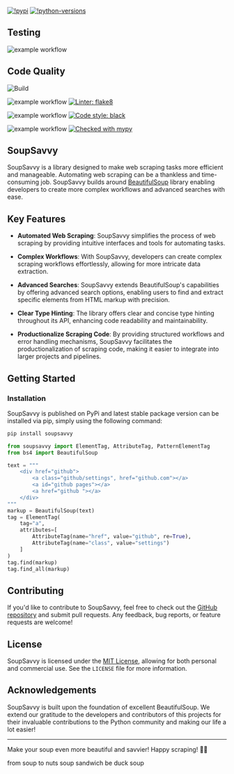[![!pypi](https://img.shields.io/pypi/v/soupsavvy?color=orange)](https://pypi.org/project/soupsavvy/)
[![!python-versions](https://img.shields.io/pypi/pyversions/soupsavvy)](https://www.python.org/)

## Testing

![example workflow](https://github.com/sewcio543/test/actions/workflows/tests.yml/badge.svg)

## Code Quality

![Build](https://github.com/sewcio543/test/actions/workflows/build_package.yml/badge.svg)

![example workflow](https://github.com/sewcio543/test/actions/workflows/linting.yml/badge.svg)
[![Linter: flake8](https://img.shields.io/badge/flake8-checked-blueviolet)](https://github.com/PyCQA/flake8)

![example workflow](https://github.com/sewcio543/test/actions/workflows/formatting.yml/badge.svg)
[![Code style: black](https://img.shields.io/badge/code%20style-black-000000.svg)](https://github.com/psf/black)

![example workflow](https://github.com/sewcio543/test/actions/workflows/type_checking.yml/badge.svg)
[![Checked with mypy](http://www.mypy-lang.org/static/mypy_badge.svg)](http://mypy-lang.org/)

## SoupSavvy

SoupSavvy is a library designed to make web scraping tasks more  efficient and manageable. Automating web scraping can be a thankless and time-consuming job. SoupSavvy builds around <a href="https://www.crummy.com/software/BeautifulSoup/">BeautifulSoup</a> library enabling developers to create more complex workflows and advanced searches with ease.

## Key Features

- **Automated Web Scraping**: SoupSavvy simplifies the process of web scraping by providing intuitive interfaces and tools for automating tasks.

- **Complex Workflows**: With SoupSavvy, developers can create complex scraping workflows effortlessly, allowing for more intricate data extraction.

- **Advanced Searches**: SoupSavvy extends BeautifulSoup's capabilities by offering advanced search options, enabling users to find and extract specific elements from HTML markup with precision.

- **Clear Type Hinting**: The library offers clear and concise type hinting throughout its API, enhancing code readability and maintainability.

- **Productionalize Scraping Code**: By providing structured workflows and error handling mechanisms, SoupSavvy facilitates the productionalization of scraping code, making it easier to integrate into larger projects and pipelines.

## Getting Started

### Installation

 SoupSavvy is published on PyPi and latest stable package version can be installed via pip, simply using the following command:

```bash
pip install soupsavvy
```

```python
from soupsavvy import ElementTag, AttributeTag, PatternElementTag
from bs4 import BeautifulSoup

text = """
    <div href="github">
        <a class="github/settings", href="github.com"></a>
        <a id="github pages"></a>
        <a href="github "></a>
    </div>
"""
markup = BeautifulSoup(text)
tag = ElementTag(
    tag="a",
    attributes=[
        AttributeTag(name="href", value="github", re=True),
        AttributeTag(name="class", value="settings")
    ]
)
tag.find(markup)
tag.find_all(markup)
```

## Contributing

If you'd like to contribute to SoupSavvy, feel free to check out the [GitHub repository](https://github.com/sewcio543/soupsavvy) and submit pull requests. Any feedback, bug reports, or feature requests are welcome!

## License

SoupSavvy is licensed under the [MIT License](https://opensource.org/licenses/MIT), allowing for both personal and commercial use. See the `LICENSE` file for more information.

## Acknowledgements

SoupSavvy is built upon the foundation of excellent BeautifulSoup. We extend our gratitude to the developers and contributors of this projects for their invaluable contributions to the Python community and making our life a lot easier!

---

Make your soup even more beautiful and savvier!
Happy scraping! 🍲✨

from soup to nuts
soup sandwich
be duck soup
